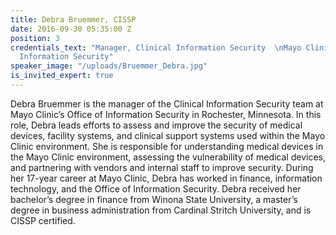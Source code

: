 ```yaml
---
title: Debra Bruemmer, CISSP
date: 2016-09-30 05:35:00 Z
position: 3
credentials_text: "Manager, Clinical Information Security  \nMayo Clinic Office of
  Information Security"
speaker_image: "/uploads/Bruemmer_Debra.jpg"
is_invited_expert: true
---
```


Debra Bruemmer is the manager of the Clinical Information Security team at Mayo Clinic’s Office of Information Security in Rochester, Minnesota. In this role, Debra leads efforts to assess and improve the security of medical devices, facility systems, and clinical support systems used within the Mayo Clinic environment. She is responsible for understanding medical devices in the Mayo Clinic environment, assessing the vulnerability of medical devices, and partnering with vendors and internal staff to improve security. During her 17-year career at Mayo Clinic, Debra has worked in finance, information technology, and the Office of Information Security. Debra received her bachelor’s degree in finance from Winona State University, a master’s degree in business administration from Cardinal Stritch University, and is CISSP certified.
